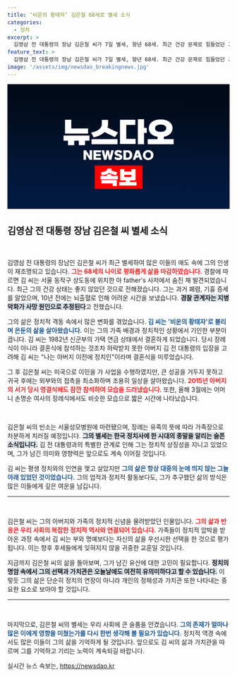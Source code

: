 ```yaml
---
title: ‘비운의 황태자’ 김은철 68세로 별세 소식
categories:
  - 정치
excerpt: >
  김영삼 전 대통령의 장남 김은철 씨가 7일 별세, 향년 68세. 최근 건강 문제로 힘들었던 그는 비운의 황태자로 알려져 있으며, 가족장으로 조용히 장례를 치를 예정이다.
feature_text: >
  김영삼 전 대통령의 장남 김은철 씨가 7일 별세, 향년 68세. 최근 건강 문제로 힘들었던 그는 비운의 황태자로 알려져 있으며, 가족장으로 조용히 장례를 치를 예정이다.
image: '/assets/img/newsdao_breakingnews.jpg'
---
```


<p><img src="/assets/img/newsdao_breakingnews.jpg" alt="firstkoreanews 속보" /></p>

<h2 data-ke-size="size26">김영삼 전 대통령 장남 김은철 씨 별세 소식</h2>

<p data-ke-size="size16">&nbsp;</p>

<p>김영삼 전 대통령의 장남인 김은철 씨가 최근 별세하여 많은 이들의 애도 속에 그의 인생이 재조명되고 있습니다. <b><span style="color: #ee2323;">그는 68세의 나이로 평화롭게 삶을 마감하였습니다.</span></b>  경찰에 따르면 김 씨는 서울 동작구 상도동에 위치한 아 father's 사저에서 숨진 채 발견되었습니다. 최근 그의 건강 상태는 좋지 않았던 것으로 전해졌습니다. 그는 과거 폐렴, 기흉 증세를 앓았으며, 10년 전에는 뇌출혈로 인해 어려운 시간을 보냈습니다. <b><span style="background-color: #21538527;">경찰 관계자는 지병 악화가 사망 원인으로 추정된다</span></b>고 전했습니다.</p>

<p>그의 삶은 정치적 격동 속에서 많은 변화를 겪었습니다. <b><span style="color: #1a5490;">김 씨는 '비운의 황태자'로 불리며 은둔의 삶을 살아왔습니다.</span></b> 이는 그의 가족 배경과 정치적인 상황에서 기인한 부분이 큽니다. 김 씨는 1982년 신군부의 가택 연금 상태에서 결혼하게 되었습니다. 당시 장례식이 아니라 결혼식에 참석하는 것조차 허락받지 못한 아버지 김 전 대통령의 입장을 고려해 김 씨는 "나는 아버지 이전에 정치인"이라며 결혼식을 미루었습니다.</p>

<p>그 후 김은철 씨는 미국으로 이민을 가 사업을 수행하였지만, 큰 성공을 거두지 못하고 귀국 후에는 외부와의 접촉을 최소화하며 조용히 일상을 살아왔습니다. <b><span style="color: #ee2323;">2015년 아버지의 서거 당시 영결식에도 잠깐 참석하여 모습을 드러냈습니다.</span></b> 또한, 올해 3월에는 어머니 손명순 여사의 장례식에서도 비슷한 모습으로 짧은 시간에 나타났습니다.</p>

<p data-ke-size="size16">&nbsp;</p>

<p>김은철 씨의 빈소는 서울성모병원에 마련됐으며, 장례는 유족의 뜻에 따라 가족장으로 차분하게 치러질 예정입니다. <b><span style="background-color: #21538527;">그의 별세는 한국 정치사에 한 시대의 종말을 알리는 슬픈 소식입니다.</span></b> 김 전 대통령과의 특별한 관계로 인해 그는 정치적 상징성을 지니고 있었으며, 그가 남긴 의미와 영향력은 앞으로도 계속 이어질 것입니다.</p>

<p>김 씨는 평생 정치와의 인연을 맺고 살았지만 <b><span style="color: #1a5490;">그의 삶은 항상 대중의 눈에 띄지 않는 그늘 아래 있었던 것이었습니다.</span></b> 그의 업적과 정치적 활동보다도, 그가 추구했던 삶의 방식은 많은 이들에게 깊은 여운을 남깁니다.</p>

<hr>

<p data-ke-size="size16">&nbsp;</p>

<p>김은철 씨는 그의 아버지와 가족의 정치적 신념을 물려받았던 인물입니다. <b><span style="color: #ee2323;">그의 삶과 반응은 우리 사회의 복잡한 정치적 역사와 연결되어 있습니다.</span></b> 가족들이 정치적 압박을 받아온 과정 속에서 김 씨는 부와 명예보다는 자신의 삶을 우선시한 선택을 한 것으로 평가됩니다. 이는 향후 후세들에게 잊혀지지 않을 귀중한 교훈일 것입니다.</p>

<p>지금까지 김은철 씨의 삶을 돌아보며, 그가 남긴 유산에 대한 고민이 필요합니다. <b><span style="background-color: #21538527;">정치의 명암 속에서 그의 선택과 가치관은 오늘날에도 여전히 유의미하다고 할 수 있습니다.</span></b> 이렇듯 그의 삶은 단순히 정치의 연장이 아니라 개인의 정체성과 가치관 또한 나타내는 중요한 요소로 보아야 할 것입니다. </p>

<hr>

<p data-ke-size="size16">&nbsp;</p>

<p>마지막으로, 김은철 씨의 별세는 우리 사회에 큰 슬픔을 안겼습니다. <b><span style="color: #1a5490;">그의 존재가 얼마나 많은 이에게 영향을 미쳤는가를 다시 한번 생각해 볼 필요가 있습니다.</span></b> 정치적 역경 속에서도 많은 이들이 그의 삶을 기억하게 될 것입니다. 앞으로도 김 씨의 삶과 가치관을 따르며 그를 기억하고 기리는 노력이 계속되길 바랍니다.</p>
실시간 뉴스 속보는, <a href="https://newsdao.kr" rel="dofollow">https://newsdao.kr</a>


